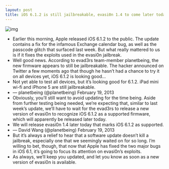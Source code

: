 ```yaml
---
layout: post
title: iOS 6.1.2 is still jailbreakable, evasi0n 1.4 to come later today
---
```

![img](http://media.idownloadblog.com/wp-content/uploads/2013/02/EvasionHeader-copy-RESIZE.jpeg)
* Earlier this morning, Apple released iOS 6.1.2 to the public. The update contains a fix for the infamous Exchange calendar bug, as well as the passcode glitch that surfaced last week. But what really mattered to us is if it fixes the exploits used in the evasi0n jailbreak.
* Well good news. According to evad3rs team-member planetbeing, the new firmware appears to still be jailbreakable. The hacker announced on Twitter a few moments ago that though he hasn’t had a chance to try it on all devices yet, iOS 6.1.2 is looking good…
* Not yet able to test all devices, but it’s looking good for 6.1.2. iPad mini wi-fi and iPhone 5 are still jailbreakable.
* — planetbeing (@planetbeing) February 19, 2013
* Obviously, you’ll still want to avoid updating for the time being. Aside from further testing being needed, we’re expecting that, similar to last week’s update, we’ll have to wait for the evad3rs to release a new version of evasi0n to recognize iOS 6.1.2 as a supported firmware, which will apparently be released later today.
* We will release evasi0n 1.4 later today that marks iOS 6.1.2 as supported.
* — David Wang (@planetbeing) February 19, 2013
* But it’s always a relief to hear that a software update doesn’t kill a jailbreak, especially one that we seemingly waited on for so long. I’m willing to bet, though, that now that Apple has fixed the two major bugs in iOS 6.1, it’s going to focus its attention on evasi0n’s exploits.
* As always, we’ll keep you updated, and let you know as soon as a new version of evasi0n is available.

